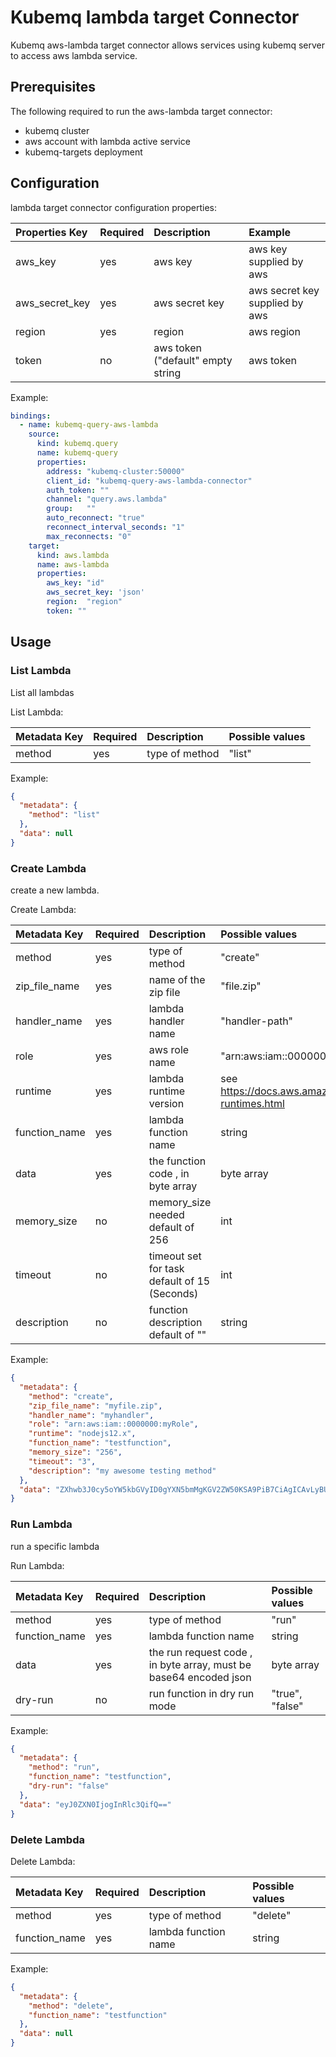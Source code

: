 # Kubemq lambda target Connector

Kubemq aws-lambda target connector allows services using kubemq server to access aws lambda service.

## Prerequisites
The following required to run the aws-lambda target connector:

- kubemq cluster
- aws account with lambda active service
- kubemq-targets deployment

## Configuration

lambda target connector configuration properties:

| Properties Key | Required | Description                                | Example                     |
|:---------------|:---------|:-------------------------------------------|:----------------------------|
| aws_key        | yes      | aws key                                    | aws key supplied by aws         |
| aws_secret_key | yes      | aws secret key                             | aws secret key supplied by aws  |
| region         | yes      | region                                     | aws region                      |
| token          | no       | aws token ("default" empty string          | aws token                       |


Example:

```yaml
bindings:
  - name: kubemq-query-aws-lambda
    source:
      kind: kubemq.query
      name: kubemq-query
      properties:
        address: "kubemq-cluster:50000"
        client_id: "kubemq-query-aws-lambda-connector"
        auth_token: ""
        channel: "query.aws.lambda"
        group:   ""
        auto_reconnect: "true"
        reconnect_interval_seconds: "1"
        max_reconnects: "0"
    target:
      kind: aws.lambda
      name: aws-lambda
      properties:
        aws_key: "id"
        aws_secret_key: 'json'
        region:  "region"
        token: ""
```

## Usage

### List Lambda

List all lambdas

List Lambda:

| Metadata Key      | Required | Description                             | Possible values                            |
|:------------------|:---------|:----------------------------------------|:-------------------------------------------|
| method            | yes      | type of method                          | "list"                     |



Example:

```json
{
  "metadata": {
    "method": "list"
  },
  "data": null
}
```

### Create Lambda

create a new lambda.

Create Lambda:

| Metadata Key      | Required | Description                                     | Possible values                            |
|:------------------|:---------|:------------------------------------------------|:-------------------------------------------|
| method            | yes      | type of method                                  | "create"                     |
| zip_file_name     | yes      | name of the zip file                            | "file.zip"                     |
| handler_name      | yes      | lambda handler name                             | "handler-path"                     |
| role              | yes      | aws role name                                   | "arn:aws:iam::0000000:myRole"                     |
| runtime           | yes      | lambda runtime version                          | see https://docs.aws.amazon.com/lambda/latest/dg/lambda-runtimes.html|
| function_name     | yes      | lambda function name                            | string                |
| data              | yes      | the function code , in byte array               | byte array            |
| memory_size       | no       | memory_size needed default of 256               | int                   |
| timeout           | no       | timeout set for task default of 15 (Seconds)    | int                   |
| description       | no       | function description default of ""              | string                |



Example:

```json
{
  "metadata": {
    "method": "create",
    "zip_file_name": "myfile.zip",
    "handler_name": "myhandler",
    "role": "arn:aws:iam::0000000:myRole",
    "runtime": "nodejs12.x",
    "function_name": "testfunction",
    "memory_size": "256",
    "timeout": "3",
    "description": "my awesome testing method"
  },
  "data": "ZXhwb3J0cy5oYW5kbGVyID0gYXN5bmMgKGV2ZW50KSA9PiB7CiAgICAvLyBUT0RPIGltcGxlbWVudAogICAgY29uc3QgcmVzcG9uc2UgPSB7CiAgICAgICAgc3RhdHVzQ29kZTogMjAwLAogICAgICAgIGJvZHk6IEpTT04uc3RyaW5naWZ5KCdIZWxsbyBmcm9tIExhbWJkYSEnKSwKICAgIH07CiAgICByZXR1cm4gcmVzcG9uc2U7Cn07Cg=="
}
```

### Run Lambda

run a specific lambda

Run Lambda:

| Metadata Key      | Required | Description                                     | Possible values                            |
|:------------------|:---------|:------------------------------------------------|:-------------------------------------------|
| method            | yes      | type of method                                  | "run"                     |
| function_name     | yes      | lambda function name                            | string                |
| data              | yes      | the run request code , in byte array, must be base64 encoded json | byte array            |
| dry-run            | no | run function in dry run mode | "true", "false" | "false"|


Example:

```json
{
  "metadata": {
    "method": "run",
    "function_name": "testfunction",
    "dry-run": "false"
  },
  "data": "eyJ0ZXN0IjogInRlc3QifQ=="
}
```

### Delete Lambda

Delete Lambda:

| Metadata Key      | Required | Description                                     | Possible values                            |
|:------------------|:---------|:------------------------------------------------|:-------------------------------------------|
| method            | yes      | type of method                                  | "delete"                     |
| function_name     | yes      | lambda function name                            | string                |



Example:

```json
{
  "metadata": {
    "method": "delete",
    "function_name": "testfunction"
  },
  "data": null
}
```
